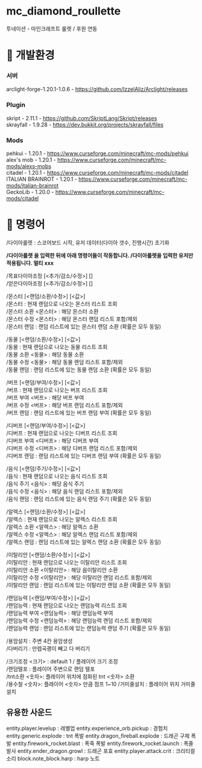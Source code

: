 # mc_diamond_roullette

투네이션 - 마인크래프트 룰렛 / 후원 연동

# 🔧 개발환경
### 서버
arclight-forge-1.20.1-1.0.6 - https://github.com/IzzelAliz/Arclight/releases

### Plugin
skript - 2.11.1 - https://github.com/SkriptLang/Skript/releases<br/>
skrayfall - 1.9.28 - https://dev.bukkit.org/projects/skrayfall/files<br/>

### Mods
pehkui - 1.20.1 - https://www.curseforge.com/minecraft/mc-mods/pehkui<br/>
alex's mob - 1.20.1 - https://www.curseforge.com/minecraft/mc-mods/alexs-mobs<br/>
citadel - 1.20.1 - https://www.curseforge.com/minecraft/mc-mods/citadel<br/>
ITALIAN BRAINROT - 1.20.1 - https://www.curseforge.com/minecraft/mc-mods/italian-brainrot <br/>
GeckoLib - 1.20.0 - https://www.curseforge.com/minecraft/mc-mods/citadel<br/>


# 📝 명령어
/다이아룰렛 : 스코어보드 시작, 유저 데이터(다이아 갯수, 진행시간) 초기화 <br/>


**/다이아룰렛 을 입력한 뒤에 아래 명령어들이 작동합니다. /다이아룰렛을 입력한 유저만 적용됩니다. 멀티 xxx**<br/>

/목표다이아조정 [<추가/감소/수정>] [<number>]<br/>
/얻은다이아조정 [<추가/감소/수정>] [<number>]<br/>

/몬스터 [<랜덤/소환/수정>] [<값>]<br/>
/몬스터 : 현재 랜덤으로 나오는 몬스터 리스트 조회<br/>
/몬스터 소환 <몬스터> : 해당 몬스터 소환<br/>
/몬스터 수정 <몬스터> : 해당 몬스터 랜덤 리스트 포함/제외<br/>
/몬스터 랜덤 : 랜덤 리스트에 있는 몬스터 랜덤 소환 (확률은 모두 동일)<br/>

/동물 [<랜덤/소환/수정>] [<값>]<br/>
/동물 : 현재 랜덤으로 나오는 동물 리스트 조회<br/>
/동물 소환 <동물> : 해당 동물 소환<br/>
/동물 수정 <동물> : 해당 동물 랜덤 리스트 포함/제외<br/>
/동물 랜덤 : 랜덤 리스트에 있는 동물 랜덤 소환 (확률은 모두 동일)<br/>

/버프 [<랜덤/부여/수정>] [<값>]<br/>
/버프 : 현재 랜덤으로 나오는 버프 리스트 조회<br/>
/버프 부여 <버프> : 해당 버프 부여<br/>
/버프 수정 <버프> : 해당 버프 랜덤 리스트 포함/제외<br/>
/버프 랜덤 : 랜덤 리스트에 있는 버프 랜덤 부여 (확률은 모두 동일)<br/>

/디버프 [<랜덤/부여/수정>] [<값>]<br/>
/디버프 : 현재 랜덤으로 나오는 디버프 리스트 조회<br/>
/디버프 부여 <디버프> : 해당 디버프 부여<br/>
/디버프 수정 <디버프> : 해당 디버프 랜덤 리스트 포함/제외<br/>
/디버프 랜덤 : 랜덤 리스트에 있는 디버프 랜덤 부여 (확률은 모두 동일)<br/>

/음식 [<랜덤/주기/수정>] [<값>]<br/>
/음식 : 현재 랜덤으로 나오는 음식 리스트 조회<br/>
/음식 주기 <음식> : 해당 음식 주기<br/>
/음식 수정 <음식> : 해당 음식 랜덤 리스트 포함/제외<br/>
/음식 랜덤 : 랜덤 리스트에 있는 음식 랜덤 주기 (확률은 모두 동일)<br/>

/알렉스 [<랜덤/소환/수정>] [<값>]<br/>
/알렉스 : 현재 랜덤으로 나오는 알렉스 리스트 조회<br/>
/알렉스 소환 <알렉스> : 해당 알렉스 소환<br/>
/알렉스 수정 <알렉스> : 해당 알렉스 랜덤 리스트 포함/제외<br/>
/알렉스 랜덤 : 랜덤 리스트에 있는 알렉스 랜덤 소환 (확률은 모두 동일)<br/>

/이탈리안 [<랜덤/소환/수정>] [<값>]<br/>
/이탈리안 : 현재 랜덤으로 나오는 이탈리안 리스트 조회<br/>
/이탈리안 소환 <이탈리안> : 해당 음이탈리안 소환<br/>
/이탈리안 수정 <이탈리안> : 해당 이탈리안 랜덤 리스트 포함/제외<br/>
/이탈리안 랜덤 : 랜덤 리스트에 있는 이탈리안 랜덤 소환 (확률은 모두 동일)<br/>

/랜덤능력 [<랜덤/부여/수정>] [<값>]<br/>
/랜덤능력 : 현재 랜덤으로 나오는 랜덤능력 리스트 조회<br/>
/랜덤능력 부여 <랜덤능력> : 해당 랜덤능력 부여<br/>
/랜덤능력 수정 <랜덤능력> : 해당 랜덤능력 랜덤 리스트 포함/제외<br/>
/랜덤능력 랜덤 : 랜덤 리스트에 있는 랜덤능력 랜덤 주기 (확률은 모두 동일)<br/>



/용암설치 : 주변 4칸 용암생성<br/>
/다버리기 : 만렙곡괭이 빼고 다 버리기<br/>

/크기조정 <크기> : default 1 / 플레이어 크기 조정<br/>
/랜덤텔포 : 플레이어 주변으로 랜덤 텔포<br/>
/tnt소환 <숫자>: 플레이어 위치에 점화된 tnt <숫자> 소환<br/>
/용수철 <숫자>: 플레이어 <숫자> 만큼 점프 1~10 
/거미줄설치 : 플레이어 위치 거미줄 설치<br/>


## 유용한 사운드
entity.player.levelup : 레벨업
entity.experience_orb.pickup : 경험치
entity.generic.explode : tnt 폭발
entity.dragon_fireball.explode : 드래곤 구체 폭발
entity.firework_rocket.blast : 폭죽 폭발
entity.firework_rocket.launch : 폭줄 발사
entity.ender_dragon.growl : 드래곤 포효
entity.player.attack.crit : 크리티컬 소리
block.note_block.harp : harp 노트
